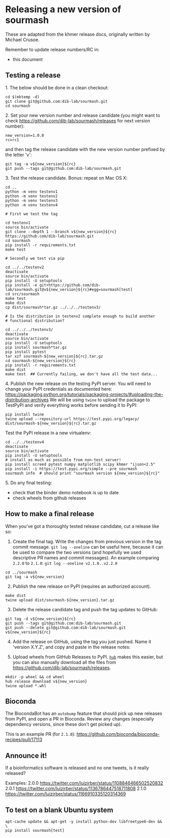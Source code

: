 # Releasing a new version of sourmash


These are adapted from the khmer release docs, originally written by
Michael Crusoe.

Remember to update release numbers/RC in:

* this document

## Testing a release


 1\. The below should be done in a clean checkout:
```
cd $(mktemp -d)
git clone git@github.com:dib-lab/sourmash.git
cd sourmash
```
2\. Set your new version number and release candidate (you might want to check https://github.com/dib-lab/sourmash/releases for next version number):
```
new_version=1.0.0
rc=rc1
```
 and then tag the release candidate with the new version number prefixed by
   the letter 'v':
```
git tag -a v${new_version}${rc}
git push --tags git@github.com:dib-lab/sourmash.git
```
3\. Test the release candidate. Bonus: repeat on Mac OS X:
```
cd ..
python -m venv testenv1
python -m venv testenv2
python -m venv testenv3
python -m venv testenv4

# First we test the tag

cd testenv1
source bin/activate
git clone --depth 1 --branch v${new_version}${rc} https://github.com/dib-lab/sourmash.git
cd sourmash
pip install -r requirements.txt
make test

# Secondly we test via pip

cd ../../testenv2
deactivate
source bin/activate
pip install -U setuptools
pip install -e git+https://github.com/dib-lab/sourmash.git@v${new_version}${rc}#egg=sourmash[test]
cd src/sourmash
make test
make dist
cp dist/sourmash*tar.gz ../../../testenv3/

# Is the distribution in testenv2 complete enough to build another
# functional distribution?

cd ../../../testenv3/
deactivate
source bin/activate
pip install -U setuptools
pip install sourmash*tar.gz
pip install pytest
tar xzf sourmash-${new_version}${rc}.tar.gz
cd sourmash-${new_version}${rc}
pip install -r requirements.txt
make dist
make test  ## Currently failing, we don't have all the test data...
```

4\. Publish the new release on the testing PyPI server.  You will need
   to change your PyPI credentials as documented here:
   https://packaging.python.org/tutorials/packaging-projects/#uploading-the-distribution-archives
   We will be using `twine` to upload the package to TestPyPI and verify
   everything works before sending it to PyPI:

```
pip install twine
twine upload --repository-url https://test.pypi.org/legacy/ dist/sourmash-${new_version}${rc}.tar.gz
```
   Test the PyPI release in a new virtualenv:
```
cd ../../testenv4
deactivate
source bin/activate
pip install -U setuptools
# install as much as possible from non-test server!
pip install screed pytest numpy matplotlib scipy khmer "ijson<2.5"
pip install -i https://test.pypi.org/simple --pre sourmash
sourmash info  # should print "sourmash version ${new_version}${rc}"
```
5\. Do any final testing:

   * check that the binder demo notebook is up to date
   * check wheels from github releases

## How to make a final release

When you've got a thoroughly tested release candidate, cut a release like
so:

1. Create the final tag. Write the changes from previous version in the tag commit message. `git log --oneline` can be useful here, because it can be used to compare the two versions (and hopefully we used descriptive PR names and commit messages). An example comparing `2.2.0` to `2.1.0`:
`git log --oneline v2.1.0..v2.2.0`

```
cd ../sourmash
git tag -a v${new_version}
```
2. Publish the new release on PyPI (requires an authorized account).
```
make dist
twine upload dist/sourmash-${new_version}.tar.gz
```
3. Delete the release candidate tag and push the tag updates to GitHub:
```
git tag -d v${new_version}${rc}
git push --tags git@github.com:dib-lab/sourmash.git
git push --delete git@github.com:dib-lab/sourmash.git v${new_version}${rc}
```
4. Add the release on GitHub, using the tag you just pushed.  Name
   it 'version X.Y.Z', and copy and paste in the release notes:

5. Upload wheels from GitHub Releases to PyPI. [`hub`](https://hub.github.com/) makes this easier, but you can also manually download all the files from https://github.com/dib-lab/sourmash/releases.
```
mkdir -p wheel && cd wheel
hub release download v${new_version}
twine upload *.whl
```

## Bioconda

The BiocondaBot has an `autobump` feature that should pick up new releases from PyPI, and open a PR in Bioconda. Review any changes
(especially dependency versions, since these don't get picked up).

This is an example PR (for `2.1.0`): https://github.com/bioconda/bioconda-recipes/pull/17113

## Announce it!

If a bioinformatics software is released and no one tweets, is it really released?

Examples:
2.0.0 https://twitter.com/luizirber/status/1108846466502520832
2.0.1 https://twitter.com/luizirber/status/1136786447518711808
2.1.0 https://twitter.com/luizirber/status/1166910335120314369

## To test on a blank Ubuntu system

```
apt-cache update && apt-get -y install python-dev libfreetype6-dev && \
pip install sourmash[test]
```
